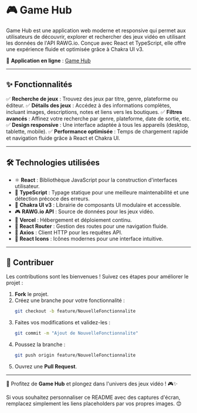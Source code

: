 # 🎮 Game Hub

Game Hub est une application web moderne et responsive qui permet aux utilisateurs de découvrir, explorer et rechercher des jeux vidéo en utilisant les données de l'API RAWG.io. Conçue avec React et TypeScript, elle offre une expérience fluide et optimisée grâce à Chakra UI v3.

🔗 **Application en ligne** : [Game Hub](https://rawglike.vercel.app/)

---

## ✨ Fonctionnalités

✅ **Recherche de jeux** : Trouvez des jeux par titre, genre, plateforme ou éditeur.
✅ **Détails des jeux** : Accédez à des informations complètes, incluant images, descriptions, notes et liens vers les boutiques.
✅ **Filtres avancés** : Affinez votre recherche par genre, plateforme, date de sortie, etc.
✅ **Design responsive** : Une interface adaptée à tous les appareils (desktop, tablette, mobile).
✅ **Performance optimisée** : Temps de chargement rapide et navigation fluide grâce à React et Chakra UI.

---

## 🛠 Technologies utilisées

- ⚛ **React** : Bibliothèque JavaScript pour la construction d'interfaces utilisateur.
- 🦾 **TypeScript** : Typage statique pour une meilleure maintenabilité et une détection précoce des erreurs.
- 🎨 **Chakra UI v3** : Librairie de composants UI modulaire et accessible.
- 🎮 **RAWG.io API** : Source de données pour les jeux vidéo.
- 🚀 **Vercel** : Hébergement et déploiement continu.
- 🔀 **React Router** : Gestion des routes pour une navigation fluide.
- 📡 **Axios** : Client HTTP pour les requêtes API.
- 🔎 **React Icons** : Icônes modernes pour une interface intuitive.

---

## 🤝 Contribuer

Les contributions sont les bienvenues ! Suivez ces étapes pour améliorer le projet :

1. **Fork** le projet.
2. Créez une branche pour votre fonctionnalité :
   ```sh
   git checkout -b feature/NouvelleFonctionnalite
   ```
3. Faites vos modifications et validez-les :
   ```sh
   git commit -m "Ajout de NouvelleFonctionnalite"
   ```
4. Poussez la branche :
   ```sh
   git push origin feature/NouvelleFonctionnalite
   ```
5. Ouvrez une **Pull Request**.

---

🚀 Profitez de **Game Hub** et plongez dans l'univers des jeux vidéo ! 🎮✨

Si vous souhaitez personnaliser ce README avec des captures d'écran, remplacez simplement les liens placeholders par vos propres images. 😊

